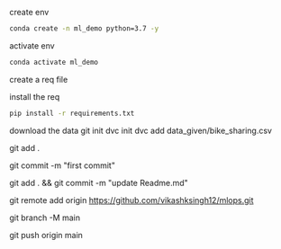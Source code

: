 create env
```bash
conda create -n ml_demo python=3.7 -y
```
activate env
```bash
conda activate ml_demo
```

create a req file

install the req
```bash
pip install -r requirements.txt
```

download the data 
git init
dvc init
dvc add data_given/bike_sharing.csv

git add .

git commit -m "first commit"

git add . &&  git commit -m "update Readme.md"

git remote add origin https://github.com/vikashksingh12/mlops.git

git branch -M main

git push origin main
